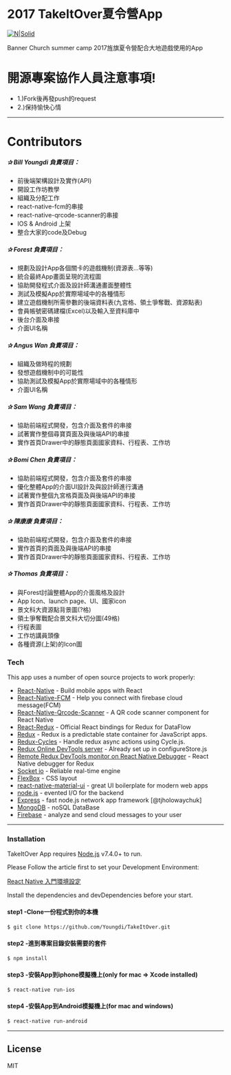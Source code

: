 # 2017 TakeItOver夏令營App

[![N|Solid](http://www.bannerch.org/images/logo.svg)](http://www.bannerch.org/)

Banner Church summer camp 2017旌旗夏令營配合大地遊戲使用的App

# 開源專案協作人員注意事項!

  - 1.)Fork後再發push的request
  - 2.)保持愉快心情
***
# Contributors
##### ✰ Bill Youngdi 負責項目：
  - 前後端架構設計及實作(API)
  - 開設工作坊教學
  - 組織及分配工作
  - react-native-fcm的串接
  - react-native-qrcode-scanner的串接
  - IOS & Android 上架
  - 整合大家的code及Debug
##### ✰ Forest 負責項目：
  - 規劃及設計App各個關卡的遊戲機制(資源表...等等)
  - 統合最終App畫面呈現的流程圖
  - 協助開發程式介面及設計師溝通畫面整體性
  - 測試及模擬App於實際場域中的各種情形
  - 建立遊戲機制所需參數的後端資料表(九宮格、領土爭奪戰、資源點表)
  - 會員帳號密碼建檔(Excel)以及輸入至資料庫中
  - 後台介面及串接
  - 介面UI名稱
##### ✰ Angus Wan 負責項目：
  - 組織及做時程的規劃
  - 發想遊戲機制中的可能性
  - 協助測試及模擬App於實際場域中的各種情形
  - 介面UI名稱
##### ✰ Sam Wang 負責項目：
  - 協助前端程式開發，包含介面及套件的串接
  - 試著實作整個尋寶頁面及與後端API的串接
  - 實作首頁Drawer中的靜態頁面國家資料、行程表、工作坊
##### ✰ Bomi Chen 負責項目：
  - 協助前端程式開發，包含介面及套件的串接
  - 優化整體App的介面UI設計及與設計師進行溝通
  - 試著實作整個九宮格頁面及與後端API的串接
  - 實作首頁Drawer中的靜態頁面國家資料、行程表、工作坊
  
##### ✰ 陳康康 負責項目：
  - 協助前端程式開發，包含介面及套件的串接
  - 實作首頁的頁面及與後端API的串接
  - 實作首頁Drawer中的靜態頁面國家資料、行程表、工作坊
##### ✰ Thomas 負責項目：
  - 與Forest討論整體App的介面風格及設計
  - App Icon、launch page、UI、國家icon
  - 景文科大資源點背景圖(?格)
  - 領土爭奪戰配合景文科大切分圖(49格)
  - 行程表圖
  - 工作坊講員頭像
  - 各種資源(上架)的Icon圖

### Tech
This app uses a number of open source projects to work properly:

* [React-Native](https://facebook.github.io/react-native/) - Build mobile apps with React
* [React-Native-FCM](https://github.com/evollu/react-native-fcm) - Help you connect with firebase cloud message(FCM)
* [React-Native-Qrcode-Scanner](https://github.com/moaazsidat/react-native-qrcode-scanner) - A QR code scanner component for React Native
* [React-Redux](https://github.com/reactjs/react-redux) - Official React bindings for Redux for DataFlow
* [Redux](https://socket.io/) - Redux is a predictable state container for JavaScript apps.
* [Redux-Cycles](https://github.com/cyclejs-community/redux-cycles) - Handle redux async actions using Cycle.js.
* [Redux Online DevTools server](http://remotedev.io/local/) - Already set up in configureStore.js
* [Remote Redux DevTools monitor on React Native Debugger](https://github.com/jhen0409/remote-redux-devtools-on-debugger) - React Native debugger for Redux
* [Socket io](https://socket.io/) - Reliable real-time engine
* [FlexBox](https://css-tricks.com/snippets/css/a-guide-to-flexbox/) - CSS layout
* [react-native-material-ui](https://github.com/xotahal/react-native-material-ui) - great UI boilerplate for modern web apps
* [node.js](https://nodejs.org/en/) - evented I/O for the backend
* [Express](https://github.com/expressjs/express) - fast node.js network app framework [@tjholowaychuk]
* [MongoDB](https://www.mongodb.com/) - noSQL DataBase
* [Firebase](https://firebase.google.com/) - analyze and send cloud messages to your user

***

### Installation

TakeItOver App requires [Node.js](https://nodejs.org/) v7.4.0+ to run.

Please Follow the article first to set your Development Environment:

[React Native 入門環境設定](http://ithelp.ithome.com.tw/articles/10186743)

Install the dependencies and devDependencies before your start.
#### step1 -Clone一份程式到你的本機
```sh
$ git clone https://github.com/Youngdi/TakeItOver.git 
```
#### step2 -進到專案目錄安裝需要的套件
```sh
$ npm install 
```
#### step3 -安裝App到iphone模擬機上(only for mac => Xcode installed)
```sh
$ react-native run-ios
```
#### step4 -安裝App到Android模擬機上(for mac and windows)
```sh
$ react-native run-android
```

***
License
----
MIT

